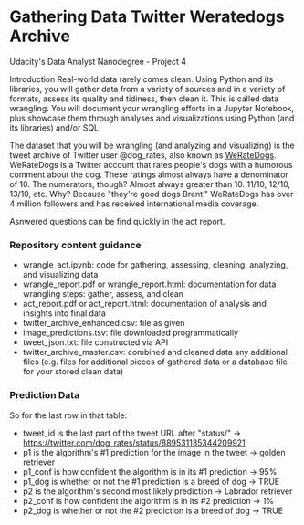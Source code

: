 # Gathering Data Twitter Weratedogs Archive
Udacity's Data Analyst Nanodegree - Project 4

Introduction
Real-world data rarely comes clean. Using Python and its libraries, you will gather data from a variety of sources and in a variety of formats, assess its quality and tidiness, then clean it. This is called data wrangling. You will document your wrangling efforts in a Jupyter Notebook, plus showcase them through analyses and visualizations using Python (and its libraries) and/or SQL.

The dataset that you will be wrangling (and analyzing and visualizing) is the tweet archive of Twitter user @dog_rates, also known as [WeRateDogs](https://en.wikipedia.org/wiki/WeRateDogs). WeRateDogs is a Twitter account that rates people's dogs with a humorous comment about the dog. These ratings almost always have a denominator of 10. The numerators, though? Almost always greater than 10. 11/10, 12/10, 13/10, etc. Why? Because "they're good dogs Brent." WeRateDogs has over 4 million followers and has received international media coverage.

Asnwered questions can be find quickly in the act report. 

### Repository content guidance 

* wrangle_act.ipynb: code for gathering, assessing, cleaning, analyzing, and visualizing data
* wrangle_report.pdf or wrangle_report.html: documentation for data wrangling steps: gather, assess, and clean
* act_report.pdf or act_report.html: documentation of analysis and insights into final data
* twitter_archive_enhanced.csv: file as given
* image_predictions.tsv: file downloaded programmatically
* tweet_json.txt: file constructed via API
* twitter_archive_master.csv: combined and cleaned data any additional files (e.g. files for additional pieces of gathered data or a database file for your stored clean data)

### Prediction Data
So for the last row in that table:

* tweet_id is the last part of the tweet URL after "status/" → https://twitter.com/dog_rates/status/889531135344209921
* p1 is the algorithm's #1 prediction for the image in the tweet → golden retriever
* p1_conf is how confident the algorithm is in its #1 prediction → 95%
* p1_dog is whether or not the #1 prediction is a breed of dog → TRUE
* p2 is the algorithm's second most likely prediction → Labrador retriever
* p2_conf is how confident the algorithm is in its #2 prediction → 1%
* p2_dog is whether or not the #2 prediction is a breed of dog → TRUE
